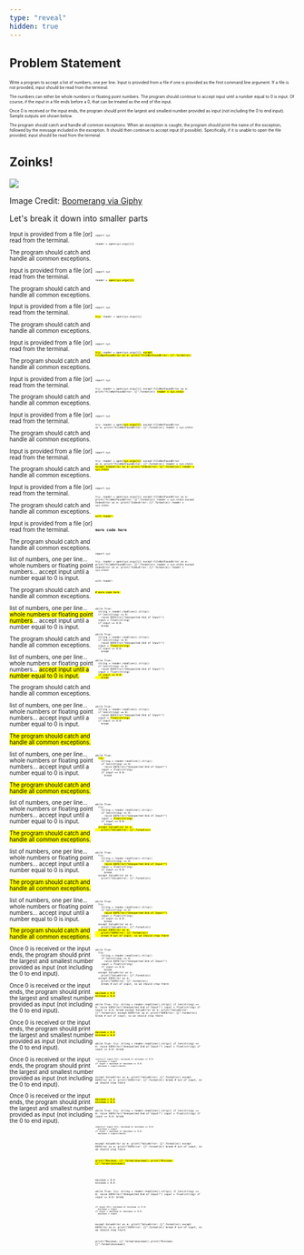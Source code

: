 ```yaml
---
type: "reveal"
hidden: true
---
```


<section>
	<h2>Problem Statement</h2>
</section>
<section>
	<p style="font-size: 0.5em">Write a program to accept a list of numbers, one per line. Input is provided from a file if one is provided as the first command line argument. If a file is not provided, input should be read from the terminal.</p>
	<p style="font-size: 0.5em">The numbers can either be whole numbers or floating point numbers. The program should continue to accept input until a number equal to 0 is input. Of course, if the input in a file ends before a 0, that can be treated as the end of the input.</p>
	<p style="font-size: 0.5em">Once 0  is received or the input ends, the program should print the largest and smallest number provided as input (not including the 0 to end input). Sample outputs are shown below.</p>
	<p style="font-size: 0.5em">The program should catch and handle all common exceptions. When an exception is caught, the program should print the name of the exception, followed by the message included in the exception. It should then continue to accept input (if possible). Specifically, if it is unable to open the file provided, input should be read from the terminal.</p>
</section>
<section>
  <h2>Zoinks!</h2>
	<img class="stretch plain" src="/images/zoinks.gif">
  <p class="imagecredit">Image Credit: <a href="https://giphy.com/gifs/5hdg7p9NE7VlLWaeRK">Boomerang via Giphy</a></p>
	<p>Let's break it down into smaller parts</p>
</section>

<section>
  <div style="float: right; width: 70%">
    <pre class="stretch" style="font-size: .37em"><code class="python">import sys

reader = open(sys.argv[1])
</code></pre>
  </div>
  <div style="width: 30%">
    <p style="font-size: .7em">Input is provided from a file [or] read from the terminal.</p>
    <p style="font-size: .7em">The program should catch and handle all common exceptions.</p>
  </div>
</section>


<section>
  <div style="float: right; width: 70%">
    <pre class="stretch" style="font-size: .37em"><code class="python">import sys

reader = <mark>open(sys.argv[1])</mark>
</code></pre>
  </div>
  <div style="width: 30%">
    <p style="font-size: .7em">Input is provided from a file [or] read from the terminal.</p>
    <p style="font-size: .7em">The program should catch and handle all common exceptions.</p>
  </div>
</section>


<section>
  <div style="float: right; width: 70%">
    <pre class="stretch" style="font-size: .37em"><code class="python">import sys

<mark>try:</mark>
  reader = open(sys.argv[1])
</code></pre>
  </div>
  <div style="width: 30%">
    <p style="font-size: .7em">Input is provided from a file [or] read from the terminal.</p>
    <p style="font-size: .7em">The program should catch and handle all common exceptions.</p>
  </div>
</section>


<section>
  <div style="float: right; width: 70%">
    <pre class="stretch" style="font-size: .37em"><code class="python">import sys

<mark>try:</mark>
  reader = open(sys.argv[1])
<mark>except FileNotFoundError as e:
  print("FileNotFoundError: {}".format(e))</mark>
</code></pre>
  </div>
  <div style="width: 30%">
    <p style="font-size: .7em">Input is provided from a file [or] read from the terminal.</p>
    <p style="font-size: .7em">The program should catch and handle all common exceptions.</p>
  </div>
</section>

<section>
  <div style="float: right; width: 70%">
    <pre class="stretch" style="font-size: .37em"><code class="python">import sys

try:
  reader = open(sys.argv[1])
except FileNotFoundError as e:
  print("FileNotFoundError: {}".format(e))
  <mark>reader = sys.stdin</mark>
</code></pre>
  </div>
  <div style="width: 30%">
    <p style="font-size: .7em">Input is provided from a file [or] read from the terminal.</p>
    <p style="font-size: .7em">The program should catch and handle all common exceptions.</p>
  </div>
</section>


<section>
  <div style="float: right; width: 70%">
    <pre class="stretch" style="font-size: .37em"><code class="python">import sys

try:
  reader = open(<mark>sys.argv[1]</mark>)
except FileNotFoundError as e:
  print("FileNotFoundError: {}".format(e))
  reader = sys.stdin
</code></pre>
  </div>
  <div style="width: 30%">
    <p style="font-size: .7em">Input is provided from a file [or] read from the terminal.</p>
    <p style="font-size: .7em">The program should catch and handle all common exceptions.</p>
  </div>
</section>



<section>
  <div style="float: right; width: 70%">
    <pre class="stretch" style="font-size: .37em"><code class="python">import sys

try:
  reader = open(<mark>sys.argv[1]</mark>)
except FileNotFoundError as e:
  print("FileNotFoundError: {}".format(e))
  reader = sys.stdin
<mark>except IndexError as e:
  print("IndexError: {}".format(e))
  reader = sys.stdin</mark>
</code></pre>
  </div>
  <div style="width: 30%">
    <p style="font-size: .7em">Input is provided from a file [or] read from the terminal.</p>
    <p style="font-size: .7em">The program should catch and handle all common exceptions.</p>
  </div>
</section>



<section>
  <div style="float: right; width: 70%">
    <pre class="stretch" style="font-size: .37em"><code class="python">import sys

try:
  reader = open(sys.argv[1])
except FileNotFoundError as e:
  print("FileNotFoundError: {}".format(e))
  reader = sys.stdin
except IndexError as e:
  print("IndexError: {}".format(e))
  reader = sys.stdin

<mark>with reader:</mark>

  # more code here
</code></pre>
  </div>
  <div style="width: 30%">
    <p style="font-size: .7em">Input is provided from a file [or] read from the terminal.</p>
    <p style="font-size: .7em">The program should catch and handle all common exceptions.</p>
  </div>
</section>


<section>
  <div style="float: right; width: 70%">
    <pre class="stretch" style="font-size: .37em"><code class="python">import sys

try:
  reader = open(sys.argv[1])
except FileNotFoundError as e:
  print("FileNotFoundError: {}".format(e))
  reader = sys.stdin
except IndexError as e:
  print("IndexError: {}".format(e))
  reader = sys.stdin

with reader:

  <mark># more code here<mark>
</code></pre>
  </div>
  <div style="width: 30%">
    <p style="font-size: .7em">Input is provided from a file [or] read from the terminal.</p>
    <p style="font-size: .7em">The program should catch and handle all common exceptions.</p>
  </div>
</section>


<section>
  <div style="float: right; width: 70%">
    <pre class="stretch" style="font-size: .37em"><code class="python">while True:
  string = reader.readline().strip()
  if len(string) == 0:
    raise EOFError("Unexpected End of Input!")
  input = float(string)
  if input == 0.0:
    break
</code></pre>
  </div>
  <div style="width: 30%">
    <p style="font-size: .7em">list of numbers, one per line... whole numbers or floating point numbers... accept input until a number equal to 0 is input.</p>
    <p style="font-size: .7em">The program should catch and handle all common exceptions.</p>
  </div>
</section>


<section>
  <div style="float: right; width: 70%">
    <pre class="stretch" style="font-size: .37em"><code class="python">while True:
  string = reader.readline().strip()
  if len(string) == 0:
    raise EOFError("Unexpected End of Input!")
  input = <mark>float(string)</mark>
  if input == 0.0:
    break
</code></pre>
  </div>
  <div style="width: 30%">
    <p style="font-size: .7em">list of numbers, one per line... <mark>whole numbers or floating point numbers</mark>... accept input until a number equal to 0 is input.</p>
    <p style="font-size: .7em">The program should catch and handle all common exceptions.</p>
  </div>
</section>


<section>
  <div style="float: right; width: 70%">
    <pre class="stretch" style="font-size: .37em"><code class="python">while True:
  string = reader.readline().strip()
  if len(string) == 0:
    raise EOFError("Unexpected End of Input!")
  input = float(string)
  <mark>if input == 0.0:
    break</mark>
</code></pre>
  </div>
  <div style="width: 30%">
    <p style="font-size: .7em">list of numbers, one per line... whole numbers or floating point numbers... <mark>accept input until a number equal to 0 is input.</mark></p>
    <p style="font-size: .7em">The program should catch and handle all common exceptions.</p>
  </div>
</section>


<section>
  <div style="float: right; width: 70%">
    <pre class="stretch" style="font-size: .37em"><code class="python">while True:
  string = reader.readline().strip()
  if len(string) == 0:
    raise EOFError("Unexpected End of Input!")
  input = <mark>float(string)</mark>
  if input == 0.0:
    break
</code></pre>
  </div>
  <div style="width: 30%">
    <p style="font-size: .7em">list of numbers, one per line... whole numbers or floating point numbers... accept input until a number equal to 0 is input.</p>
    <p style="font-size: .7em"><mark>The program should catch and handle all common exceptions.</mark></p>
  </div>
</section>

<section>
  <div style="float: right; width: 70%">
    <pre class="stretch" style="font-size: .37em"><code class="python">while True:
  <mark>try:</mark>
    string = reader.readline().strip()
    if len(string) == 0:
      raise EOFError("Unexpected End of Input!")
    input = float(string)
    if input == 0.0:
      break
</code></pre>
  </div>
  <div style="width: 30%">
    <p style="font-size: .7em">list of numbers, one per line... whole numbers or floating point numbers... accept input until a number equal to 0 is input.</p>
    <p style="font-size: .7em"><mark>The program should catch and handle all common exceptions.</mark></p>
  </div>
</section>


<section>
  <div style="float: right; width: 70%">
    <pre class="stretch" style="font-size: .37em"><code class="python">while True:
  try:
    string = reader.readline().strip()
    if len(string) == 0:
      raise EOFError("Unexpected End of Input!")
    input = <mark>float(string)</mark>
    if input == 0.0:
      break
  <mark>except ValueError as e:
    print("ValueError: {}".format(e))</mark>
</code></pre>
  </div>
  <div style="width: 30%">
    <p style="font-size: .7em">list of numbers, one per line... whole numbers or floating point numbers... accept input until a number equal to 0 is input.</p>
    <p style="font-size: .7em"><mark>The program should catch and handle all common exceptions.</mark></p>
  </div>
</section>


<section>
  <div style="float: right; width: 70%">
    <pre class="stretch" style="font-size: .37em"><code class="python">while True:
  try:
    string = reader.readline().strip()
    if len(string) == 0:
      <mark>raise EOFError("Unexpected End of Input!")</mark>
    input = float(string)
    if input == 0.0:
      break
  except ValueError as e:
    print("ValueError: {}".format(e))
</code></pre>
  </div>
  <div style="width: 30%">
    <p style="font-size: .7em">list of numbers, one per line... whole numbers or floating point numbers... accept input until a number equal to 0 is input.</p>
    <p style="font-size: .7em"><mark>The program should catch and handle all common exceptions.</mark></p>
  </div>
</section>

<section>
  <div style="float: right; width: 70%">
    <pre class="stretch" style="font-size: .37em"><code class="python">while True:
  try:
    string = reader.readline().strip()
    if len(string) == 0:
      <mark>raise EOFError("Unexpected End of Input!")</mark>
    input = float(string)
    if input == 0.0:
      break
  except ValueError as e:
    print("ValueError: {}".format(e))
  <mark>except EOFError as e:
    print("EOFError: {}".format(e))
    break # out of input, so we should stop there</mark>
</code></pre>
  </div>
  <div style="width: 30%">
    <p style="font-size: .7em">list of numbers, one per line... whole numbers or floating point numbers... accept input until a number equal to 0 is input.</p>
    <p style="font-size: .7em"><mark>The program should catch and handle all common exceptions.</mark></p>
  </div>
</section>

<section>
  <div style="float: right; width: 70%">
    <pre class="stretch" style="font-size: .37em"><code class="python">while True:
  try:
    string = reader.readline().strip()
    if len(string) == 0:
      raise EOFError("Unexpected End of Input!")
    input = float(string)
    if input == 0.0:
      break
  except ValueError as e:
    print("ValueError: {}".format(e))
  except EOFError as e:
    print("EOFError: {}".format(e))
    break # out of input, so we should stop there
</code></pre>
  </div>
  <div style="width: 30%">
    <p style="font-size: .7em">Once 0 is received or the input ends, the program should print the largest and smallest number provided as input (not including the 0 to end input).</p>
  </div>
</section>



<section>
  <div style="float: right; width: 70%">
    <pre class="stretch" style="font-size: .37em"><code class="python"><mark>maximum = 0.0
minimum = 0.0</mark>

while True:
  try:
    string = reader.readline().strip()
    if len(string) == 0:
      raise EOFError("Unexpected End of Input!")
    input = float(string)
    if input == 0.0:
      break
  except ValueError as e:
    print("ValueError: {}".format(e))
  except EOFError as e:
    print("EOFError: {}".format(e))
    break # out of input, so we should stop there
</code></pre>
  </div>
  <div style="width: 30%">
    <p style="font-size: .7em">Once 0 is received or the input ends, the program should print the largest and smallest number provided as input (not including the 0 to end input).</p>
  </div>
</section>

<section>
  <div style="float: right; width: 70%">
    <pre class="stretch" style="font-size: .37em"><code class="python"><mark>maximum = 0.0
minimum = 0.0</mark>

while True:
  try:
    string = reader.readline().strip()
    if len(string) == 0:
      raise EOFError("Unexpected End of Input!")
    input = float(string)
    if input == 0.0:
      break

    <mark>if input &lt; minimum or minimum == 0.0:
      minimum = input
    if input > maximum or maximum == 0.0:
      maximum = input</mark>

  except ValueError as e:
    print("ValueError: {}".format(e))
  except EOFError as e:
    print("EOFError: {}".format(e))
    break # out of input, so we should stop there
</code></pre>
  </div>
  <div style="width: 30%">
    <p style="font-size: .7em">Once 0 is received or the input ends, the program should print the largest and smallest number provided as input (not including the 0 to end input).</p>
  </div>
</section>



<section>
  <div style="float: right; width: 70%">
    <pre class="stretch" style="font-size: .37em"><code class="python"><mark>maximum = 0.0
minimum = 0.0</mark>

while True:
  try:
    string = reader.readline().strip()
    if len(string) == 0:
      raise EOFError("Unexpected End of Input!")
    input = float(string)
    if input == 0.0:
      break

    <mark>if input &lt; minimum or minimum == 0.0:
      minimum = input
    if input > maximum or maximum == 0.0:
      maximum = input</mark>

  except ValueError as e:
    print("ValueError: {}".format(e))
  except EOFError as e:
    print("EOFError: {}".format(e))
    break # out of input, so we should stop there

<mark>print("Maximum: {}".format(maximum))
print("Minimum: {}".format(minimum))</mark>
</code></pre>
  </div>
  <div style="width: 30%">
    <p style="font-size: .7em">Once 0 is received or the input ends, the program should print the largest and smallest number provided as input (not including the 0 to end input).</p>
  </div>
</section>



<section>
  <div style="float: right; width: 70%">
    <pre class="stretch" style="font-size: .37em"><code class="python">maximum = 0.0
minimum = 0.0

while True:
  try:
    string = reader.readline().strip()
    if len(string) == 0:
      raise EOFError("Unexpected End of Input!")
    input = float(string)
    if input == 0.0:
      break

    if input &lt; minimum or minimum == 0.0:
      minimum = input
    if input > maximum or maximum == 0.0:
      maximum = input

  except ValueError as e:
    print("ValueError: {}".format(e))
  except EOFError as e:
    print("EOFError: {}".format(e))
    break # out of input, so we should stop there

print("Maximum: {}".format(maximum))
print("Minimum: {}".format(minimum))
</code></pre>
  </div>
  <div style="width: 30%">
    <p style="font-size: .7em">Once 0 is received or the input ends, the program should print the largest and smallest number provided as input (not including the 0 to end input).</p>
  </div>
</section>
